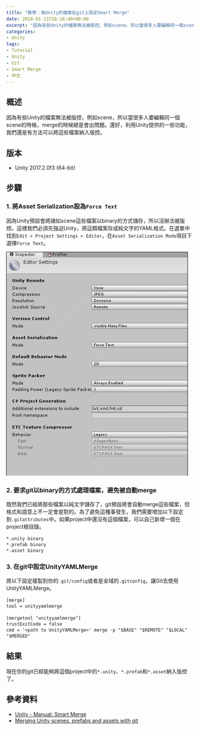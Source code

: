 ```yaml
---
title: "教學：為Unity的檔案在git上設定Smart Merge"
date: 2018-01-11T16:16:49+08:00
excerpt: "因為有些Unity的檔案無法被版控，例如scene，所以當很多人要編輯同一個scene的時候，merge的時候總是會出問題。還好，利用Unity提供的一些功能，我們還是有方法可以將這些檔案納入版控。"
categories:
- Unity
tags:
- Tutorial
- Unity
- Git
- Smart Merge
- 中文
---
```


## 概述

因為有些Unity的檔案無法被版控，例如scene，所以當很多人要編輯同一個scene的時候，merge的時候總是會出問題。還好，利用Unity提供的一些功能，我們還是有方法可以將這些檔案納入版控。

## 版本

- Unity 2017.2.0f3 (64-bit)

## 步驟

### 1. 將Asset Serialization設為`Force Text`

因為Unity預設會將諸如scene這些檔案以binary的方式儲存，所以沒辦法被版控。這裡我們必須先強迫Unity，將這類檔案存成純文字的YAML格式。在選單中找到`Edit > Project Settings > Editor`，在`Asset Serialization Mode`項目下選擇`Force Text`。

![](/assets/images/2018-01-10-tutorial-unity-smart-merge_01.gif)

### 2. 要求git以binary的方式處理檔案，避免被自動merge

既然我們已經將那些檔案以純文字儲存了，git預設將會自動merge這些檔案，但格式和語意上不一定會是對的。為了避免這種事發生，我們需要增加以下設定到`.gitattributes`中。如果project中還沒有這個檔案，可以自己新增一個在project根目錄。

```
*.unity binary
*.prefab binary
*.asset binary
```

### 3. 在git中設定UnityYAMLMerge

將以下設定複製到你的`.git/config`或者是全域的`.gitconfig`，讓Git去使用UnityYAMLMerge。

```
[merge]
tool = unityyamlmerge

[mergetool "unityyamlmerge"]
trustExitCode = false
cmd = '<path to UnityYAMLMerge>' merge -p "$BASE" "$REMOTE" "$LOCAL" "$MERGED"
```

## 結果

現在你的git已經能夠將這個project中的`*.unity`、`*.prefab`和`*.asset`納入版控了。

## 參考資料

- [Unity - Manual: Smart Merge](https://docs.unity3d.com/Manual/SmartMerge.html)
- [Merging Unity scenes, prefabs and assets with git](http://www.deadlyfingers.net/gamedev/unity3d/unity-git/)

